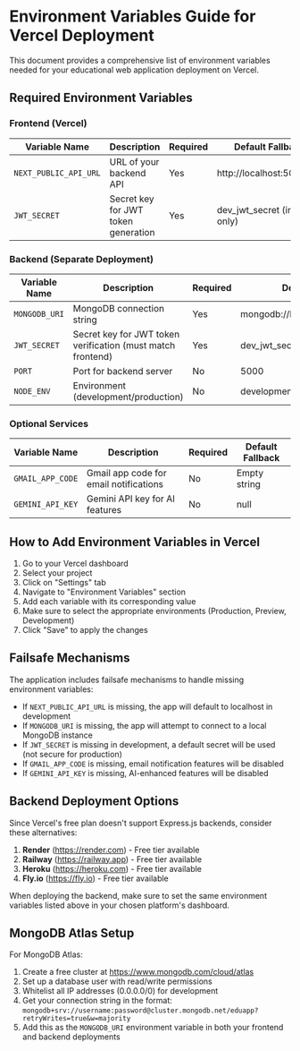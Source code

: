 # Environment Variables Guide for Vercel Deployment

This document provides a comprehensive list of environment variables needed for your educational web application deployment on Vercel.

## Required Environment Variables

### Frontend (Vercel)

| Variable Name | Description | Required | Default Fallback |
|---------------|-------------|----------|-----------------|
| `NEXT_PUBLIC_API_URL` | URL of your backend API | Yes | http://localhost:5000/api |
| `JWT_SECRET` | Secret key for JWT token generation | Yes | dev_jwt_secret (in dev only) |

### Backend (Separate Deployment)

| Variable Name | Description | Required | Default Fallback |
|---------------|-------------|----------|-----------------|
| `MONGODB_URI` | MongoDB connection string | Yes | mongodb://localhost:27017/eduapp |
| `JWT_SECRET` | Secret key for JWT token verification (must match frontend) | Yes | dev_jwt_secret (in dev only) |
| `PORT` | Port for backend server | No | 5000 |
| `NODE_ENV` | Environment (development/production) | No | development |

### Optional Services

| Variable Name | Description | Required | Default Fallback |
|---------------|-------------|----------|-----------------|
| `GMAIL_APP_CODE` | Gmail app code for email notifications | No | Empty string |
| `GEMINI_API_KEY` | Gemini API key for AI features | No | null |

## How to Add Environment Variables in Vercel

1. Go to your Vercel dashboard
2. Select your project
3. Click on "Settings" tab
4. Navigate to "Environment Variables" section
5. Add each variable with its corresponding value
6. Make sure to select the appropriate environments (Production, Preview, Development)
7. Click "Save" to apply the changes

## Failsafe Mechanisms

The application includes failsafe mechanisms to handle missing environment variables:

- If `NEXT_PUBLIC_API_URL` is missing, the app will default to localhost in development
- If `MONGODB_URI` is missing, the app will attempt to connect to a local MongoDB instance
- If `JWT_SECRET` is missing in development, a default secret will be used (not secure for production)
- If `GMAIL_APP_CODE` is missing, email notification features will be disabled
- If `GEMINI_API_KEY` is missing, AI-enhanced features will be disabled

## Backend Deployment Options

Since Vercel's free plan doesn't support Express.js backends, consider these alternatives:

1. **Render** (https://render.com) - Free tier available
2. **Railway** (https://railway.app) - Free tier available
3. **Heroku** (https://heroku.com) - Free tier available
4. **Fly.io** (https://fly.io) - Free tier available

When deploying the backend, make sure to set the same environment variables listed above in your chosen platform's dashboard.

## MongoDB Atlas Setup

For MongoDB Atlas:

1. Create a free cluster at https://www.mongodb.com/cloud/atlas
2. Set up a database user with read/write permissions
3. Whitelist all IP addresses (0.0.0.0/0) for development
4. Get your connection string in the format: `mongodb+srv://username:password@cluster.mongodb.net/eduapp?retryWrites=true&w=majority`
5. Add this as the `MONGODB_URI` environment variable in both your frontend and backend deployments
